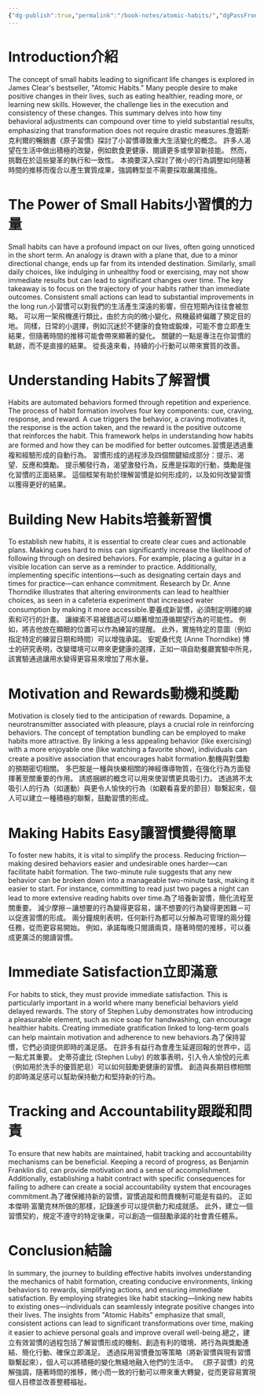 ```yaml
---
{"dg-publish":true,"permalink":"/book-notes/atomic-habits/","dgPassFrontmatter":true}
---
```


# Introduction介紹

The concept of small habits leading to significant life changes is explored in James Clear's bestseller, "Atomic Habits." Many people desire to make positive changes in their lives, such as eating healthier, reading more, or learning new skills. However, the challenge lies in the execution and consistency of these changes. This summary delves into how tiny behavioral adjustments can compound over time to yield substantial results, emphasizing that transformation does not require drastic measures.詹姆斯·克利爾的暢銷書《原子習慣》探討了小習慣導致重大生活變化的概念。 許多人渴望在生活中做出積極的改變，例如飲食更健康、閱讀更多或學習新技能。 然而，挑戰在於這些變革的執行和一致性。 本摘要深入探討了微小的行為調整如何隨著時間的推移而復合以產生實質成果，強調轉型並不需要採取嚴厲措施。

# The Power of Small Habits小習慣的力量

Small habits can have a profound impact on our lives, often going unnoticed in the short term. An analogy is drawn with a plane that, due to a minor directional change, ends up far from its intended destination. Similarly, small daily choices, like indulging in unhealthy food or exercising, may not show immediate results but can lead to significant changes over time. The key takeaway is to focus on the trajectory of your habits rather than immediate outcomes. Consistent small actions can lead to substantial improvements in the long run.小習慣可以對我們的生活產生深遠的影響，但在短期內往往會被忽略。 可以用一架飛機進行類比，由於方向的微小變化，飛機最終偏離了預定目的地。 同樣，日常的小選擇，例如沉迷於不健康的食物或鍛煉，可能不會立即產生結果，但隨著時間的推移可能會帶來顯著的變化。 關鍵的一點是專注在你習慣的軌跡，而不是直接的結果。 從長遠來看，持續的小行動可以帶來實質的改善。

# Understanding Habits了解習慣

Habits are automated behaviors formed through repetition and experience. The process of habit formation involves four key components: cue, craving, response, and reward. A cue triggers the behavior, a craving motivates it, the response is the action taken, and the reward is the positive outcome that reinforces the habit. This framework helps in understanding how habits are formed and how they can be modified for better outcomes.習慣是透過重複和經驗形成的自動行為。 習慣形成的過程涉及四個關鍵組成部分：提示、渴望、反應和獎勵。 提示觸發行為，渴望激發行為，反應是採取的行動，獎勵是強化習慣的正面結果。 這個框架有助於理解習慣是如何形成的，以及如何改變習慣以獲得更好的結果。

# Building New Habits培養新習慣

To establish new habits, it is essential to create clear cues and actionable plans. Making cues hard to miss can significantly increase the likelihood of following through on desired behaviors. For example, placing a guitar in a visible location can serve as a reminder to practice. Additionally, implementing specific intentions—such as designating certain days and times for practice—can enhance commitment. Research by Dr. Anne Thorndike illustrates that altering environments can lead to healthier choices, as seen in a cafeteria experiment that increased water consumption by making it more accessible.要養成新習慣，必須制定明確的線索和可行的計畫。 讓線索不易被錯過可以顯著增加遵循期望行為的可能性。 例如，將吉他放在顯眼的位置可以作為練習的提醒。 此外，實施特定的意圖（例如指定特定的練習日期和時間）可以增強承諾。 安妮桑代克 (Anne Thorndike) 博士的研究表明，改變環境可以帶來更健康的選擇，正如一項自助餐廳實驗中所見，該實驗通過讓用水變得更容易來增加了用水量。

# Motivation and Rewards動機和獎勵

Motivation is closely tied to the anticipation of rewards. Dopamine, a neurotransmitter associated with pleasure, plays a crucial role in reinforcing behaviors. The concept of temptation bundling can be employed to make habits more attractive. By linking a less appealing behavior (like exercising) with a more enjoyable one (like watching a favorite show), individuals can create a positive association that encourages habit formation.動機與對獎勵的預期密切相關。 多巴胺是一種與快樂相關的神經傳導物質，在強化行為方面發揮著至關重要的作用。 誘惑捆綁的概念可以用來使習慣更具吸引力。 透過將不太吸引人的行為（如運動）與更令人愉快的行為（如觀看喜愛的節目）聯繫起來，個人可以建立一種積極的聯繫，鼓勵習慣的形成。

# Making Habits Easy讓習慣變得簡單

To foster new habits, it is vital to simplify the process. Reducing friction—making desired behaviors easier and undesirable ones harder—can facilitate habit formation. The two-minute rule suggests that any new behavior can be broken down into a manageable two-minute task, making it easier to start. For instance, committing to read just two pages a night can lead to more extensive reading habits over time.為了培養新習慣，簡化流程至關重要。 減少摩擦－讓想要的行為變得更容易，讓不想要的行為變得更困難－可以促進習慣的形成。 兩分鐘規則表明，任何新行為都可以分解為可管理的兩分鐘任務，從而更容易開始。 例如，承諾每晚只閱讀兩頁，隨著時間的推移，可以養成更廣泛的閱讀習慣。

# Immediate Satisfaction立即滿意

For habits to stick, they must provide immediate satisfaction. This is particularly important in a world where many beneficial behaviors yield delayed rewards. The story of Stephen Luby demonstrates how introducing a pleasurable element, such as nice soap for handwashing, can encourage healthier habits. Creating immediate gratification linked to long-term goals can help maintain motivation and adherence to new behaviors.為了保持習慣，它們必須提供即時的滿足感。 在許多有益行為會產生延遲回報的世界中，這一點尤其重要。 史蒂芬盧比 (Stephen Luby) 的故事表明，引入令人愉悅的元素（例如用於洗手的優質肥皂）可以如何鼓勵更健康的習慣。 創造與長期目標相關的即時滿足感可以幫助保持動力和堅持新的行為。

# Tracking and Accountability跟蹤和問責

To ensure that new habits are maintained, habit tracking and accountability mechanisms can be beneficial. Keeping a record of progress, as Benjamin Franklin did, can provide motivation and a sense of accomplishment. Additionally, establishing a habit contract with specific consequences for failing to adhere can create a social accountability system that encourages commitment.為了確保維持新的習慣，習慣追蹤和問責機制可能是有益的。 正如本傑明·富蘭克林所做的那樣，記錄進步可以提供動力和成就感。 此外，建立一個習慣契約，規定不遵守的特定後果，可以創造一個鼓勵承諾的社會責任體系。

# Conclusion結論

In summary, the journey to building effective habits involves understanding the mechanics of habit formation, creating conducive environments, linking behaviors to rewards, simplifying actions, and ensuring immediate satisfaction. By employing strategies like habit stacking—linking new habits to existing ones—individuals can seamlessly integrate positive changes into their lives. The insights from "Atomic Habits" emphasize that small, consistent actions can lead to significant transformations over time, making it easier to achieve personal goals and improve overall well-being.總之，建立有效習慣的過程包括了解習慣形成的機制、創造有利的環境、將行為與獎勵連結、簡化行動、確保立即滿足。 透過採用習慣疊加等策略（將新習慣與現有習慣聯繫起來），個人可以將積極的變化無縫地融入他們的生活中。 《原子習慣》的見解強調，隨著時間的推移，微小而一致的行動可以帶來重大轉變，從而更容易實現個人目標並改善整體福祉。